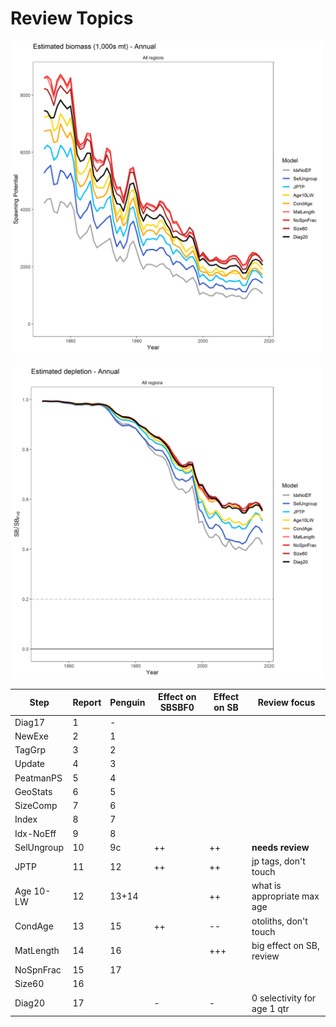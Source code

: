 # Review Topics

<img src="png/StepBioAlt.png" width="500">&nbsp;&nbsp;&nbsp;&nbsp;<img src="png/StepDepAlt.png" width="500">

Step       | Report | Penguin | Effect on SBSBF0 | Effect on SB  | Review focus
---------- | ------ | ------- | ---------------- | ------------- | ---------------------------
Diag17     |      1 |       - |                  |               |
NewExe     |      2 |       1 |                  |               |
TagGrp     |      3 |       2 |                  |               |
Update     |      4 |       3 |                  |               |
PeatmanPS  |      5 |       4 |                  |               |
GeoStats   |      6 |       5 |                  |               |
SizeComp   |      7 |       6 |                  |               |
Index      |      8 |       7 |                  |               |
Idx-NoEff  |      9 |       8 |                  |               |
SelUngroup |     10 |      9c |               ++ |            ++ | **needs review**
JPTP       |     11 |      12 |               ++ |            ++ | jp tags, don't touch
Age 10-LW  |     12 |   13+14 |                  |            ++ | what is appropriate max age
CondAge    |     13 |      15 |               ++ |            -- | otoliths, don't touch
MatLength  |     14 |      16 |                  |           +++ | big effect on SB, review
NoSpnFrac  |     15 |      17 |                  |               |
Size60     |     16 |         |                  |               |
Diag20     |     17 |         |                - |             - | 0 selectivity for age 1 qtr

